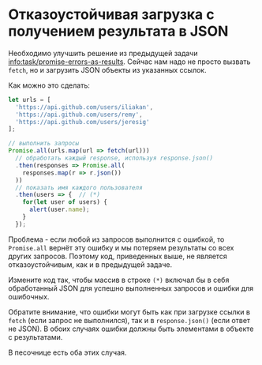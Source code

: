 # Отказоустойчивая загрузка с получением результата в JSON

Необходимо улучшить решение из предыдущей задачи <info:task/promise-errors-as-results>. Сейчас нам надо не просто вызвать `fetch`, но и загрузить JSON объекты из указанных ссылок.

Как можно это сделать:

```js run
let urls = [
  'https://api.github.com/users/iliakan',
  'https://api.github.com/users/remy',
  'https://api.github.com/users/jeresig'
];

// выполнить запросы
Promise.all(urls.map(url => fetch(url)))
  // обработать каждый response, используя response.json()
  .then(responses => Promise.all(
    responses.map(r => r.json())
  ))
  // показать имя каждого пользователя
  .then(users => {  // (*)
    for(let user of users) {
      alert(user.name);
    }
  });
```

Проблема - если любой из запросов выполнится с ошибкой, то `Promise.all` вернёт эту ошибку и мы потеряем результаты со всех других запросов. Поэтому код, приведенных выше, не является отказоустойчивым, как и в предыдущей задаче.

Измените код так, чтобы массив в строке `(*)` включал бы в себя обработанный JSON для успешно выполненных запросов и ошибки для ошибочных.

Обратите внимание, что ошибки могут быть как при загрузке ссылки в `fetch` (если запрос не выполнился), так и в `response.json()` (если ответ не JSON). В обоих случаях ошибки должны быть элементами в объекте с результатами.

В песочнице есть оба этих случая.
